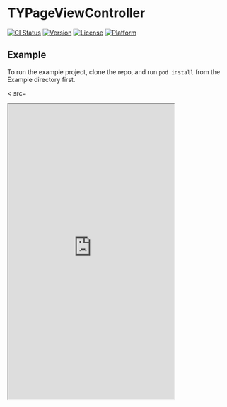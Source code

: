 # TYPageViewController

[![CI Status](http://img.shields.io/travis/1130128166@qq.com/TYPageViewController.svg?style=flat)](https://travis-ci.org/1130128166@qq.com/TYPageViewController)
[![Version](https://img.shields.io/cocoapods/v/TYPageViewController.svg?style=flat)](http://cocoapods.org/pods/TYPageViewController)
[![License](https://img.shields.io/cocoapods/l/TYPageViewController.svg?style=flat)](http://cocoapods.org/pods/TYPageViewController)
[![Platform](https://img.shields.io/cocoapods/p/TYPageViewController.svg?style=flat)](http://cocoapods.org/pods/TYPageViewController)

## Example

To run the example project, clone the repo, and run `pod install` from the Example directory first.

< src=

<iframe height=667 width=375 src = "https://github.com/sherlockmm/TYPageViewController/blob/master/Example/TYPageViewController/Demo.gif">

## Requirements

## Installation

TYPageViewController is available through [CocoaPods](http://cocoapods.org). To install
it, simply add the following line to your Podfile:

```ruby
pod 'TYPageViewController'
```

## Author

1130128166@qq.com, wangzhiming@tuyabeat.com

# 使用方法

```
继承TYPageViewController
1.设置数据源
 self.DataSource = self;
    self.Delegate = self;
    self.title = @"个人主页";
    TYWeiBoHomeViewController *homeVc = [TYWeiBoHomeViewController new];
    homeVc.title = @"主页";
    [self.pageViewControllers addObject:homeVc];
    
    TYWeiBoViewController *weiboVc = [TYWeiBoViewController new];
    weiboVc.title = @"微博";
    [self.pageViewControllers addObject:weiboVc];
    
    TYWeiBoVideoViewController *videoVc = [TYWeiBoVideoViewController new];
    videoVc.title = @"视频";
    [self.pageViewControllers addObject:videoVc];
    
    TYWeiBoPhotoViewController *photoVc = [TYWeiBoPhotoViewController new];
    photoVc.title = @"相册";
    [self.pageViewControllers addObject:photoVc];
    
 2.初始化PageBar
  TYBasePageBar *pageBar = [[TYBasePageBar alloc] init];
    pageBar.dataSource = self;
    pageBar.collectionView.backgroundColor = [UIColor whiteColor];
    pageBar.delegate = self;
    pageBar.layout.progressWidth = 50;
    pageBar.layout.progressHeight = 4;
    pageBar.layout.progressRadius = 2;
    pageBar.layout.cellWidth = (self.view.bounds.size.width - 30) / 4;
    pageBar.layout.textAnimateEnable = YES;
    pageBar.layout.selectedTextColor = [UIColor blackColor];
    pageBar.layout.normalTextColor = [UIColor darkGrayColor];
    pageBar.layout.progressColor = [UIColor orangeColor];
    pageBar.layout.normalTextFont = [UIFont systemFontOfSize:16];
    pageBar.layout.selectedTextFont = [UIFont systemFontOfSize:16];
    [pageBar registerClass:[TYTabPagerBarCell class] forCellWithReuseIdentifier:[TYTabPagerBarCell cellIdentifier]];
    
    TYPageViewControllerPluginTabBar *tabViewBarPlugin = [[TYPageViewControllerPluginTabBar alloc] initWithTabViewBar:pageBar delegate:nil];
    [self enablePlugin:tabViewBarPlugin];
    
    [self enablePlugin:[[TYPageViewControllerPluginHeaderScroll alloc] init]];
```

# 数据源

```
///数据源
@protocol TYPageViewControllerDataSource <NSObject>

@required
/// 有多少个子视图控制器
- (NSInteger)numberOfViewControllerForTabViewController:(TYPageViewController *)pageViewController;
/// 对应index 的 ViewController
- (UIViewController *)pageViewController:(TYPageViewController *)pageViewController viewControllerForIndex:(NSInteger)index;
```

# 代理

```
/// 垂直滚动偏移的百分比
- (void)pageViewController:(TYPageViewController *)pageViewController scrollViewVerticalScroll:(CGFloat)contentPercentY;
/// 水平滚动的偏移量
- (void)pageViewController:(TYPageViewController *)pageViewController scrollViewHorizontalScroll:(CGFloat)contentOffsetX;
/// will 滚动到那个index
- (void)pageViewController:(TYPageViewController *)pageViewController scrollViewWillScrollFromIndex:(NSInteger)index;
/// did 滚动到某个index
- (void)pageViewController:(TYPageViewController *)pageViewController scrollViewDidScrollToIndex:(NSInteger)index;
/// 从哪个item滚动到某个Item
- (void)scrollToItemFromIndex:(NSInteger)fromIndex toIndex:(NSInteger)toIndex animate:(BOOL)animate;
///从哪个item滚动到某个Item 带有滑动过程中的进度
- (void)scrollToItemFromIndex:(NSInteger)fromIndex toIndex:(NSInteger)toIndex progress:(CGFloat)progress;
```



## License

TYPageViewController is available under the MIT license. See the LICENSE file for more info.
